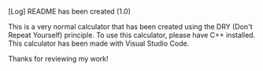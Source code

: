 [Log] README has been created (1.0)

This is a very normal calculator that has been created using the DRY (Don't Repeat Yourself) principle. 
To use this calculator, please have C++ installed.
This calculator has been made with Visual Studio Code.

Thanks for reviewing my work!
